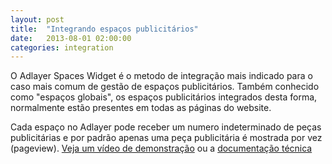 ```yaml
---
layout: post
title:  "Integrando espaços publicitários"
date:   2013-08-01 02:00:00
categories: integration
---
```


O Adlayer Spaces Widget é o metodo de integração mais indicado para o caso mais comum de gestão de espaços publicitários. Também conhecido como "espaços globais", os espaços publicitários integrados desta forma, normalmente estão presentes em todas as páginas do website. 

Cada espaço no Adlayer pode receber um numero indeterminado de peças publicitárias e por padrão apenas uma peça publicitária é mostrada por vez (pageview).
[Veja um vídeo de demonstração](http://www.youtube.com/watch?v=qiDub8TupVo) ou a [documentação técnica](https://github.com/adlayer/javascript-api/blob/master/docs/widgets/spaces.md)
